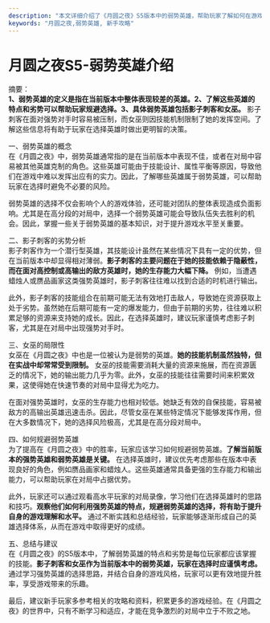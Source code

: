 ```yaml
---
description: "本文详细介绍了《月圆之夜》S5版本中的弱势英雄，帮助玩家了解如何在游戏中规避风险并选择更具优势的英雄。"
keywords: "月圆之夜,弱势英雄, 新手攻略"
---
```

# 月圆之夜S5-弱势英雄介绍

摘要：  
**1、弱势英雄的定义是指在当前版本中整体表现较差的英雄。2、了解这些英雄的特点和劣势可以帮助玩家规避选择。3、具体弱势英雄包括影子刺客和女巫。** 影子刺客在面对强势对手时容易被压制，而女巫则因技能机制限制了她的发挥空间。了解这些信息将有助于玩家在选择英雄时做出更明智的决策。

一、弱势英雄的概念  
在《月圆之夜》中，弱势英雄通常指的是在当前版本中表现不佳，或者在对局中容易被其他英雄克制的角色。这些英雄可能由于技能设计、属性平衡等原因，导致他们在游戏中难以发挥出应有的实力。因此，了解哪些英雄属于弱势英雄，可以帮助玩家在选择时避免不必要的风险。

弱势英雄的选择不仅会影响个人的游戏体验，还可能对团队的整体表现造成负面影响。尤其是在高分段的对局中，选择一个弱势英雄可能会导致队伍失去胜利的机会。因此，掌握一些关于弱势英雄的基本知识，对于提升游戏水平至关重要。

二、影子刺客的劣势分析  
影子刺客作为一个潜行型英雄，其技能设计虽然在某些情况下具有一定的优势，但在当前版本中却显得相对薄弱。**影子刺客的主要问题在于她的技能依赖于隐蔽性，而在面对高控制或高输出的敌方英雄时，她的生存能力大幅下降。** 例如，当遭遇蜡烛人或赝品画家这类强势英雄时，影子刺客往往难以找到合适的时机进行输出。

此外，影子刺客的技能组合在前期可能无法有效地打击敌人，导致她在资源获取上处于劣势。虽然她在后期可能有一定的爆发能力，但由于前期的劣势，往往难以积累足够的资源来支持她的成长。因此，在选择英雄时，建议玩家谨慎考虑影子刺客，尤其是在对局中出现强势对手时。

三、女巫的局限性  
女巫在《月圆之夜》中也是一位被认为是弱势的英雄。**她的技能机制虽然独特，但在实战中却常常受到限制。** 女巫的技能需要消耗大量的资源来施展，而在资源匮乏的情况下，她的输出能力几乎为零。此外，女巫的技能往往需要时间来积累效果，这使得她在快速节奏的对局中显得尤为吃力。

在面对强势英雄时，女巫的生存能力也相对较低。她缺乏有效的自保技能，容易被敌方的高输出英雄迅速击杀。因此，尽管女巫在某些特定情况下能够发挥作用，但在大多数情况下，她的选择风险极高，尤其是在高分段对局中。

四、如何规避弱势英雄  
为了提高在《月圆之夜》中的胜率，玩家应该学习如何规避弱势英雄。**了解当前版本的强势英雄和弱势英雄是关键。** 在选择英雄时，建议优先考虑那些在版本中表现良好的角色，例如赝品画家和蜡烛人。这些英雄通常具备更强的生存能力和输出能力，可以帮助玩家在对局中占据优势。

此外，玩家还可以通过观看高水平玩家的对局录像，学习他们在选择英雄时的思路和技巧。**观察他们如何利用强势英雄的特点，规避弱势英雄的选择，将有助于提升自身的游戏理解和水平。** 通过不断实践和总结经验，玩家能够逐渐形成自己的英雄选择体系，从而在游戏中取得更好的成绩。

五、总结与建议  
在《月圆之夜》的S5版本中，了解弱势英雄的特点和劣势是每位玩家都应该掌握的技能。**影子刺客和女巫作为当前版本中的弱势英雄，玩家在选择时应谨慎考虑。** 通过学习强势英雄的选择思路，并结合自身的游戏风格，玩家可以更有效地提升胜率，享受游戏带来的乐趣。

最后，建议新手玩家多参考相关的攻略和资料，积累更多的游戏经验。在《月圆之夜》的世界中，只有不断学习和适应，才能在竞争激烈的对局中立于不败之地。
